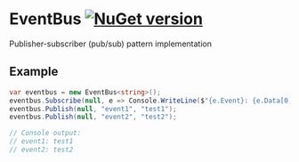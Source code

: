 # EventBus [![NuGet version](https://badge.fury.io/nu/RandomSolutions.EventBus.svg)](http://badge.fury.io/nu/RandomSolutions.EventBus)
Publisher-subscriber (pub/sub) pattern implementation

## Example
```C#
var eventbus = new EventBus<string>();
eventbus.Subscribe(null, e => Console.WriteLine($"{e.Event}: {e.Data[0]}"), "event1", "event2");
eventbus.Publish(null, "event1", "test1");
eventbus.Publish(null, "event2", "test2");

// Console output:
// event1: test1
// event2: test2
```
